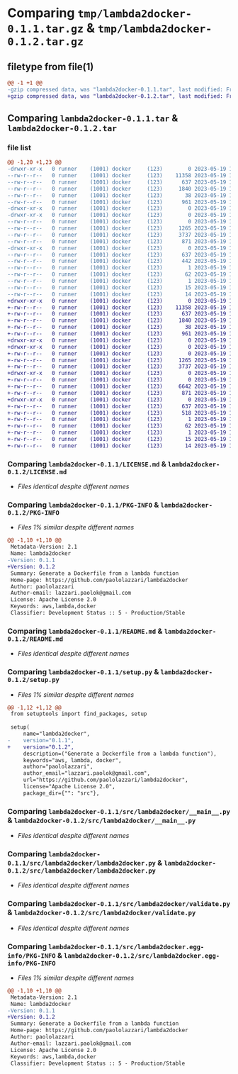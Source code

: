 # Comparing `tmp/lambda2docker-0.1.1.tar.gz` & `tmp/lambda2docker-0.1.2.tar.gz`

## filetype from file(1)

```diff
@@ -1 +1 @@
-gzip compressed data, was "lambda2docker-0.1.1.tar", last modified: Fri May 19 11:32:29 2023, max compression
+gzip compressed data, was "lambda2docker-0.1.2.tar", last modified: Fri May 19 12:01:47 2023, max compression
```

## Comparing `lambda2docker-0.1.1.tar` & `lambda2docker-0.1.2.tar`

### file list

```diff
@@ -1,20 +1,23 @@
-drwxr-xr-x   0 runner    (1001) docker     (123)        0 2023-05-19 11:32:29.731902 lambda2docker-0.1.1/
--rw-r--r--   0 runner    (1001) docker     (123)    11358 2023-05-19 11:32:24.000000 lambda2docker-0.1.1/LICENSE.md
--rw-r--r--   0 runner    (1001) docker     (123)      637 2023-05-19 11:32:29.731902 lambda2docker-0.1.1/PKG-INFO
--rw-r--r--   0 runner    (1001) docker     (123)     1840 2023-05-19 11:32:24.000000 lambda2docker-0.1.1/README.md
--rw-r--r--   0 runner    (1001) docker     (123)       38 2023-05-19 11:32:29.731902 lambda2docker-0.1.1/setup.cfg
--rw-r--r--   0 runner    (1001) docker     (123)      961 2023-05-19 11:32:24.000000 lambda2docker-0.1.1/setup.py
-drwxr-xr-x   0 runner    (1001) docker     (123)        0 2023-05-19 11:32:29.727902 lambda2docker-0.1.1/src/
-drwxr-xr-x   0 runner    (1001) docker     (123)        0 2023-05-19 11:32:29.731902 lambda2docker-0.1.1/src/lambda2docker/
--rw-r--r--   0 runner    (1001) docker     (123)        0 2023-05-19 11:32:24.000000 lambda2docker-0.1.1/src/lambda2docker/__init__.py
--rw-r--r--   0 runner    (1001) docker     (123)     1265 2023-05-19 11:32:24.000000 lambda2docker-0.1.1/src/lambda2docker/__main__.py
--rw-r--r--   0 runner    (1001) docker     (123)     3737 2023-05-19 11:32:24.000000 lambda2docker-0.1.1/src/lambda2docker/lambda2docker.py
--rw-r--r--   0 runner    (1001) docker     (123)      871 2023-05-19 11:32:24.000000 lambda2docker-0.1.1/src/lambda2docker/validate.py
-drwxr-xr-x   0 runner    (1001) docker     (123)        0 2023-05-19 11:32:29.731902 lambda2docker-0.1.1/src/lambda2docker.egg-info/
--rw-r--r--   0 runner    (1001) docker     (123)      637 2023-05-19 11:32:29.000000 lambda2docker-0.1.1/src/lambda2docker.egg-info/PKG-INFO
--rw-r--r--   0 runner    (1001) docker     (123)      442 2023-05-19 11:32:29.000000 lambda2docker-0.1.1/src/lambda2docker.egg-info/SOURCES.txt
--rw-r--r--   0 runner    (1001) docker     (123)        1 2023-05-19 11:32:29.000000 lambda2docker-0.1.1/src/lambda2docker.egg-info/dependency_links.txt
--rw-r--r--   0 runner    (1001) docker     (123)       62 2023-05-19 11:32:29.000000 lambda2docker-0.1.1/src/lambda2docker.egg-info/entry_points.txt
--rw-r--r--   0 runner    (1001) docker     (123)        1 2023-05-19 11:32:29.000000 lambda2docker-0.1.1/src/lambda2docker.egg-info/not-zip-safe
--rw-r--r--   0 runner    (1001) docker     (123)       15 2023-05-19 11:32:29.000000 lambda2docker-0.1.1/src/lambda2docker.egg-info/requires.txt
--rw-r--r--   0 runner    (1001) docker     (123)       14 2023-05-19 11:32:29.000000 lambda2docker-0.1.1/src/lambda2docker.egg-info/top_level.txt
+drwxr-xr-x   0 runner    (1001) docker     (123)        0 2023-05-19 12:01:47.620953 lambda2docker-0.1.2/
+-rw-r--r--   0 runner    (1001) docker     (123)    11358 2023-05-19 12:01:42.000000 lambda2docker-0.1.2/LICENSE.md
+-rw-r--r--   0 runner    (1001) docker     (123)      637 2023-05-19 12:01:47.616953 lambda2docker-0.1.2/PKG-INFO
+-rw-r--r--   0 runner    (1001) docker     (123)     1840 2023-05-19 12:01:42.000000 lambda2docker-0.1.2/README.md
+-rw-r--r--   0 runner    (1001) docker     (123)       38 2023-05-19 12:01:47.620953 lambda2docker-0.1.2/setup.cfg
+-rw-r--r--   0 runner    (1001) docker     (123)      961 2023-05-19 12:01:42.000000 lambda2docker-0.1.2/setup.py
+drwxr-xr-x   0 runner    (1001) docker     (123)        0 2023-05-19 12:01:47.616953 lambda2docker-0.1.2/src/
+drwxr-xr-x   0 runner    (1001) docker     (123)        0 2023-05-19 12:01:47.616953 lambda2docker-0.1.2/src/lambda2docker/
+-rw-r--r--   0 runner    (1001) docker     (123)        0 2023-05-19 12:01:42.000000 lambda2docker-0.1.2/src/lambda2docker/__init__.py
+-rw-r--r--   0 runner    (1001) docker     (123)     1265 2023-05-19 12:01:42.000000 lambda2docker-0.1.2/src/lambda2docker/__main__.py
+-rw-r--r--   0 runner    (1001) docker     (123)     3737 2023-05-19 12:01:42.000000 lambda2docker-0.1.2/src/lambda2docker/lambda2docker.py
+drwxr-xr-x   0 runner    (1001) docker     (123)        0 2023-05-19 12:01:47.616953 lambda2docker-0.1.2/src/lambda2docker/runtimes/
+-rw-r--r--   0 runner    (1001) docker     (123)        0 2023-05-19 12:01:42.000000 lambda2docker-0.1.2/src/lambda2docker/runtimes/__init__.py
+-rw-r--r--   0 runner    (1001) docker     (123)     6642 2023-05-19 12:01:42.000000 lambda2docker-0.1.2/src/lambda2docker/runtimes/python.py
+-rw-r--r--   0 runner    (1001) docker     (123)      871 2023-05-19 12:01:42.000000 lambda2docker-0.1.2/src/lambda2docker/validate.py
+drwxr-xr-x   0 runner    (1001) docker     (123)        0 2023-05-19 12:01:47.616953 lambda2docker-0.1.2/src/lambda2docker.egg-info/
+-rw-r--r--   0 runner    (1001) docker     (123)      637 2023-05-19 12:01:47.000000 lambda2docker-0.1.2/src/lambda2docker.egg-info/PKG-INFO
+-rw-r--r--   0 runner    (1001) docker     (123)      518 2023-05-19 12:01:47.000000 lambda2docker-0.1.2/src/lambda2docker.egg-info/SOURCES.txt
+-rw-r--r--   0 runner    (1001) docker     (123)        1 2023-05-19 12:01:47.000000 lambda2docker-0.1.2/src/lambda2docker.egg-info/dependency_links.txt
+-rw-r--r--   0 runner    (1001) docker     (123)       62 2023-05-19 12:01:47.000000 lambda2docker-0.1.2/src/lambda2docker.egg-info/entry_points.txt
+-rw-r--r--   0 runner    (1001) docker     (123)        1 2023-05-19 12:01:47.000000 lambda2docker-0.1.2/src/lambda2docker.egg-info/not-zip-safe
+-rw-r--r--   0 runner    (1001) docker     (123)       15 2023-05-19 12:01:47.000000 lambda2docker-0.1.2/src/lambda2docker.egg-info/requires.txt
+-rw-r--r--   0 runner    (1001) docker     (123)       14 2023-05-19 12:01:47.000000 lambda2docker-0.1.2/src/lambda2docker.egg-info/top_level.txt
```

### Comparing `lambda2docker-0.1.1/LICENSE.md` & `lambda2docker-0.1.2/LICENSE.md`

 * *Files identical despite different names*

### Comparing `lambda2docker-0.1.1/PKG-INFO` & `lambda2docker-0.1.2/PKG-INFO`

 * *Files 1% similar despite different names*

```diff
@@ -1,10 +1,10 @@
 Metadata-Version: 2.1
 Name: lambda2docker
-Version: 0.1.1
+Version: 0.1.2
 Summary: Generate a Dockerfile from a lambda function
 Home-page: https://github.com/paololazzari/lambda2docker
 Author: paololazzari
 Author-email: lazzari.paolok@gmail.com
 License: Apache License 2.0
 Keywords: aws,lambda,docker
 Classifier: Development Status :: 5 - Production/Stable
```

### Comparing `lambda2docker-0.1.1/README.md` & `lambda2docker-0.1.2/README.md`

 * *Files identical despite different names*

### Comparing `lambda2docker-0.1.1/setup.py` & `lambda2docker-0.1.2/setup.py`

 * *Files 1% similar despite different names*

```diff
@@ -1,12 +1,12 @@
 from setuptools import find_packages, setup
 
 setup(
     name="lambda2docker",
-    version="0.1.1",
+    version="0.1.2",
     description=("Generate a Dockerfile from a lambda function"),
     keywords="aws, lambda, docker",
     author="paololazzari",
     author_email="lazzari.paolok@gmail.com",
     url="https://github.com/paololazzari/lambda2docker",
     license="Apache License 2.0",
     package_dir={"": "src"},
```

### Comparing `lambda2docker-0.1.1/src/lambda2docker/__main__.py` & `lambda2docker-0.1.2/src/lambda2docker/__main__.py`

 * *Files identical despite different names*

### Comparing `lambda2docker-0.1.1/src/lambda2docker/lambda2docker.py` & `lambda2docker-0.1.2/src/lambda2docker/lambda2docker.py`

 * *Files identical despite different names*

### Comparing `lambda2docker-0.1.1/src/lambda2docker/validate.py` & `lambda2docker-0.1.2/src/lambda2docker/validate.py`

 * *Files identical despite different names*

### Comparing `lambda2docker-0.1.1/src/lambda2docker.egg-info/PKG-INFO` & `lambda2docker-0.1.2/src/lambda2docker.egg-info/PKG-INFO`

 * *Files 1% similar despite different names*

```diff
@@ -1,10 +1,10 @@
 Metadata-Version: 2.1
 Name: lambda2docker
-Version: 0.1.1
+Version: 0.1.2
 Summary: Generate a Dockerfile from a lambda function
 Home-page: https://github.com/paololazzari/lambda2docker
 Author: paololazzari
 Author-email: lazzari.paolok@gmail.com
 License: Apache License 2.0
 Keywords: aws,lambda,docker
 Classifier: Development Status :: 5 - Production/Stable
```

